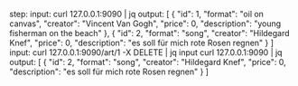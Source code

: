 step:
    input:
        curl 127.0.0.1:9090 | jq
    output:
        [
        {
            "id": 1,
            "format": "oil on canvas",
            "creator": "Vincent Van Gogh",
            "price": 0,
            "description": "young fisherman on the beach"
        },
        {
            "id": 2,
            "format": "song",
            "creator": "Hildegard Knef",
            "price": 0,
            "description": "es soll für mich rote Rosen regnen"
        }
        ]
    input:
        curl 127.0.0.1:9090/art/1 -X DELETE | jq
    input
        curl 127.0.0.1:9090 | jq
    output:
        [
        {
            "id": 2,
            "format": "song",
            "creator": "Hildegard Knef",
            "price": 0,
            "description": "es soll für mich rote Rosen regnen"
        }
        ]